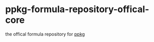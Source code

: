 # ppkg-formula-repository-offical-core
the offical formula repository for [ppkg](https://github.com/leleliu008/ppkg)
